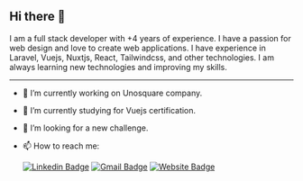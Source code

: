 ## Hi there 👋

I am a full stack developer with +4 years of experience. I have a passion for web design and love to create web applications. I have experience in Laravel, Vuejs, Nuxtjs, React, Tailwindcss, and other technologies. I am always learning new technologies and improving my skills.

<hr>

- 🔭 I’m currently working on Unosquare company.
- 🌱 I’m currently studying for Vuejs certification.
- 👯 I’m looking for a new challenge.
- 📫 How to reach me:

  [![Linkedin Badge](https://img.shields.io/badge/-GualbertoCuiza-blue?style=flat-square&logo=Linkedin&logoColor=white&link=https://www.linkedin.com/in/gualberto-cuiza-79a66617b/)](https://www.linkedin.com/in/gualberto-cuiza-79a66617b/)
  [![Gmail Badge](https://img.shields.io/badge/-gcuiza@gmail.com-c14438?style=flat-square&logo=Gmail&logoColor=white&link=mailto:gualbertocuizav@gmail.com)](mailto:gualbertocuizav@gmail.com)
  [![Website Badge](https://img.shields.io/badge/-Portfolio-black?style=flat-square&logo=Wordpress&logoColor=white&link=https://gualberto-cuiza.vercel.app/)](https://gualberto-cuiza.vercel.app/)
